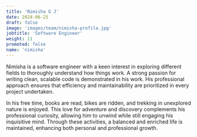 ```yaml
---
title: 'Nimisha G J'
date: 2024-06-25
draft: false
image: 'images/team/nimisha-profile.jpg'
jobtitle: 'Software Engineer'
weight: 11
promoted: false
name: 'nimisha'
---
```


Nimisha is a software engineer with a keen interest in exploring different fields to thoroughly understand how things work. A strong passion for writing clean, scalable code is demonstrated in his work. His professional approach ensures that efficiency and maintainability are prioritized in every project undertaken.

In his free time, books are read, bikes are ridden, and trekking in unexplored nature is enjoyed. This love for adventure and discovery complements his professional curiosity, allowing him to unwind while still engaging his inquisitive mind. Through these activities, a balanced and enriched life is maintained, enhancing both personal and professional growth.
